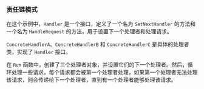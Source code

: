 ### 责任链模式

在这个示例中，`Handler` 是一个接口，定义了一个名为 `SetNextHandler` 的方法和一个名为 `HandleRequest` 的方法，用于设置下一个处理者和处理请求。

`ConcreteHandlerA`、`ConcreteHandlerB` 和 `ConcreteHandlerC` 是具体的处理者类，实现了 `Handler` 接口。

在 `Run` 函数中，创建了三个处理者对象，并设置它们的下一个处理者。然后，循环处理一些请求，每个请求都会被第一个处理者处理，如果第一个处理者无法处理该请求，则会传递给下一个处理者，直到有一个处理者能够处理该请求。